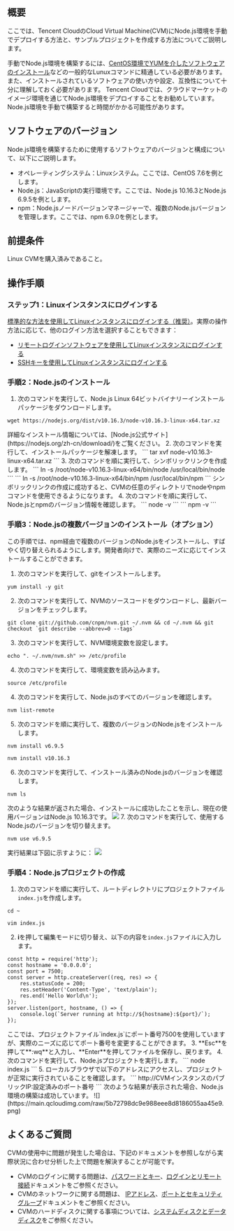 ## 概要
ここでは、Tencent CloudのCloud Virtual Machine(CVM)にNode.js環境を手動でデプロイする方法と、サンプルプロジェクトを作成する方法についてご説明します。

手動でNode.js環境を構築するには、[CentOS環境でYUMを介したソフトウェアのインストール](https://intl.cloud.tencent.com/document/product/213/2046)などの一般的なLunuxコマンドに精通している必要があります。また、インストールされているソフトウェアの使い方や設定、互換性について十分に理解しておく必要があります。
<dx-alert infotype="explain" title="">
Tencent Cloudでは、クラウドマーケットのイメージ環境を通じてNode.js環境をデプロイすることをお勧めしています。Node.js環境を手動で構築すると時間がかかる可能性があります。
</dx-alert>



## ソフトウェアのバージョン
Node.js環境を構築するために使用するソフトウェアのバージョンと構成について、以下にご説明します。
- オペレーティングシステム：Linuxシステム。ここでは、CentOS 7.6を例とします。
- Node.js：JavaScriptの実行環境です。ここでは、Node.js 10.16.3とNode.js 6.9.5を例とします。
- npm：Node.jsノードバージョンマネージャーで、複数のNode.jsバージョンを管理します。ここでは、npm 6.9.0を例とします。

##  前提条件
Linux CVMを購入済みであること。

## 操作手順
### ステップ1：Linuxインスタンスにログインする
[標準的な方法を使用してLinuxインスタンスにログインする（推奨）](https://intl.cloud.tencent.com/document/product/213/5436)。実際の操作方法に応じて、他のログイン方法を選択することもできます：
- [リモートログインソフトウェアを使用してLinuxインスタンスにログインする](https://intl.cloud.tencent.com/document/product/213/32502)
- [SSHキーを使用してLinuxインスタンスにログインする](https://intl.cloud.tencent.com/document/product/213/32501)


### 手順2：Node.jsのインストール
1. 次のコマンドを実行して、Node.js Linux 64ビットバイナリーインストールパッケージをダウンロードします。
```
wget https://nodejs.org/dist/v10.16.3/node-v10.16.3-linux-x64.tar.xz
```
<dx-alert infotype="explain" title="">
詳細なインストール情報については、[Node.js公式サイト](https://nodejs.org/zh-cn/download/)をご覧ください。
</dx-alert>
2. 次のコマンドを実行して、インストールパッケージを解凍します。
```
tar xvf node-v10.16.3-linux-x64.tar.xz
```
3. 次のコマンドを順に実行して、シンボリックリンクを作成します。
```
ln -s /root/node-v10.16.3-linux-x64/bin/node /usr/local/bin/node
```
```
ln -s /root/node-v10.16.3-linux-x64/bin/npm /usr/local/bin/npm
```
シンボリックリンクの作成に成功すると、CVMの任意のディレクトリでnodeやnpmコマンドを使用できるようになります。
4. 次のコマンドを順に実行して、Node.jsとnpmのバージョン情報を確認します。
```
node -v
```
```
npm -v
```

### 手順3：Node.jsの複数バージョンのインストール（オプション）


<dx-alert infotype="explain" title="">
この手順では、npm経由で複数のバージョンのNode.jsをインストールし、すばやく切り替えられるようにします。開発者向けで、実際のニーズに応じてインストールすることができます。
</dx-alert>


1. 次のコマンドを実行して、gitをインストールします。
```
yum install -y git
```
2. 次のコマンドを実行して、NVMのソースコードをダウンロードし、最新バージョンをチェックします。
```
git clone git://github.com/cnpm/nvm.git ~/.nvm && cd ~/.nvm && git checkout `git describe --abbrev=0 --tags`
```
3. 次のコマンドを実行して、NVM環境変数を設定します。
```
echo ". ~/.nvm/nvm.sh" >> /etc/profile
```
4. 次のコマンドを実行して、環境変数を読み込みます。
```
source /etc/profile
```
4. 次のコマンドを実行して、Node.jsのすべてのバージョンを確認します。
```
nvm list-remote
```
5. 次のコマンドを順に実行して、複数のバージョンのNode.jsをインストールします。
```
nvm install v6.9.5
```
```
nvm install v10.16.3
```
6. 次のコマンドを実行して、インストール済みのNode.jsのバージョンを確認します。
```
nvm ls
```
次のような結果が返された場合、インストールに成功したことを示し、現在の使用バージョンはNode.js 10.16.3です。
![](https://main.qcloudimg.com/raw/a315fe51314357fb44ec725f20c101ed.png)
7. 次のコマンドを実行して、使用するNode.jsのバージョンを切り替えます。
```
nvm use v6.9.5
```
実行結果は下図に示すように：
![](https://main.qcloudimg.com/raw/817fd96fef77f818e65ce41a3723e5bc.png)

### 手順4：Node.jsプロジェクトの作成
1. 次のコマンドを順に実行して、ルートディレクトリにプロジェクトファイル`index.js`を作成します。
```
cd ~
```
```
vim index.js
```
2. **i**を押して編集モードに切り替え、以下の内容を`index.js`ファイルに入力します。
```
const http = require('http');
const hostname = '0.0.0.0';
const port = 7500;
const server = http.createServer((req, res) => { 
    res.statusCode = 200;
    res.setHeader('Content-Type', 'text/plain');
    res.end('Hello World\n');
}); 
server.listen(port, hostname, () => { 
    console.log(`Server running at http://${hostname}:${port}/`);
});
```
<dx-alert infotype="explain" title="">
ここでは、プロジェクトファイル`index.js`にポート番号7500を使用していますが、実際のニーズに応じてポート番号を変更することができます。
</dx-alert>
3. **Esc**を押して**:wq**と入力し、**Enter**を押してファイルを保存し、戻ります。
4. 次のコマンドを実行して、Node.jsプロジェクトを実行します。
```
node index.js
```
5. ローカルブラウザで以下のアドレスにアクセスし、プロジェクトが正常に実行されていることを確認します。
```
http://CVMインスタンスのパブリックIP:設定済みのポート番号
```
次のような結果が表示された場合、Node.js環境の構築は成功しています。
![](https://main.qcloudimg.com/raw/5b72798dc9e988eee8d8186055aa45e9.png)


## よくあるご質問
CVMの使用中に問題が発生した場合は、下記のドキュメントを参照しながら実際状況に合わせ分析した上で問題を解決することが可能です。
- CVMのログインに関する問題は、[パスワードとキー](https://intl.cloud.tencent.com/document/product/213/18120)、[ログインとリモート接続](https://intl.cloud.tencent.com/document/product/213/17278)ドキュメントをご参照ください。
- CVMのネットワークに関する問題は、 [IPアドレス](https://intl.cloud.tencent.com/document/product/213/17285)、[ポートとセキュリティグループ](https://intl.cloud.tencent.com/document/product/213/2502)ドキュメントをご参照ください。
- CVMのハードディスクに関する事項については、[システムディスクとデータディスク](https://intl.cloud.tencent.com/zh/document/product/213/17351)をご参照ください。

